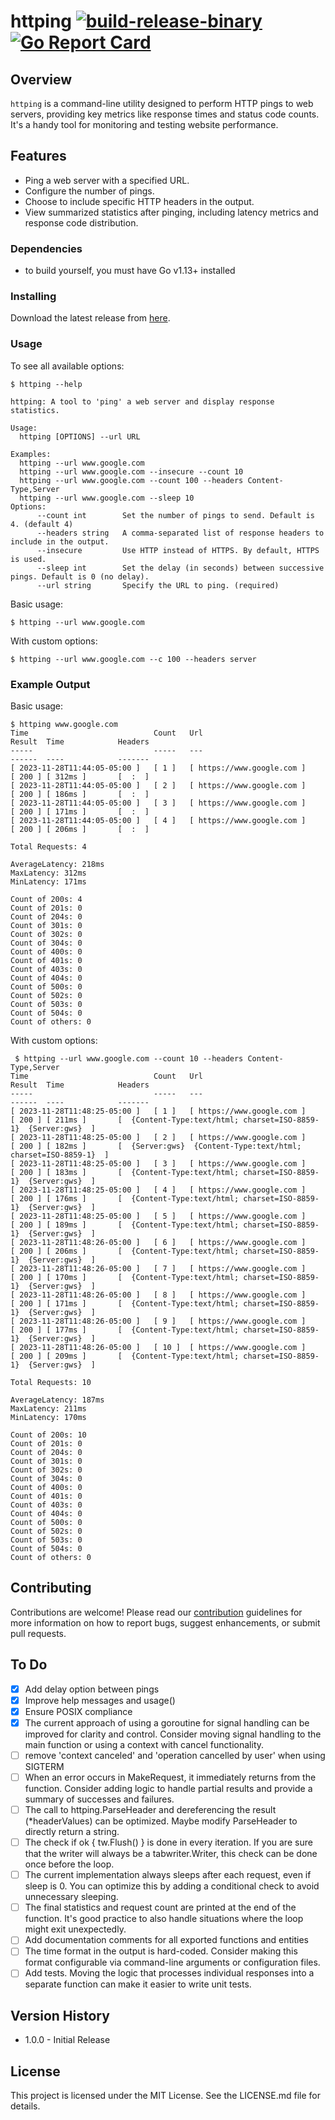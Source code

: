 # httping [![build-release-binary](https://github.com/rnemeth90/httping/actions/workflows/build.yaml/badge.svg)](https://github.com/rnemeth90/httping/actions/workflows/build.yaml) [![Go Report Card](https://goreportcard.com/badge/github.com/rnemeth90/httping)](https://goreportcard.com/report/github.com/rnemeth90/httping)

## Overview
`httping` is a command-line utility designed to perform HTTP pings to web servers, providing key metrics like response times and status code counts. It's a handy tool for monitoring and testing website performance.

## Features
- Ping a web server with a specified URL.
- Configure the number of pings.
- Choose to include specific HTTP headers in the output.
- View summarized statistics after pinging, including latency metrics and response code distribution.

### Dependencies
* to build yourself, you must have Go v1.13+ installed

### Installing
Download the latest release from [here](https://github.com/rnemeth90/httping/releases).

### Usage
To see all available options:
```
$ httping --help

httping: A tool to 'ping' a web server and display response statistics.

Usage:
  httping [OPTIONS] --url URL

Examples:
  httping --url www.google.com
  httping --url www.google.com --insecure --count 10
  httping --url www.google.com --count 100 --headers Content-Type,Server
  httping --url www.google.com --sleep 10
Options:
      --count int        Set the number of pings to send. Default is 4. (default 4)
      --headers string   A comma-separated list of response headers to include in the output.
      --insecure         Use HTTP instead of HTTPS. By default, HTTPS is used.
      --sleep int        Set the delay (in seconds) between successive pings. Default is 0 (no delay).
      --url string       Specify the URL to ping. (required)
```

Basic usage:
```
$ httping --url www.google.com
```

With custom options:
```
$ httping --url www.google.com --c 100 --headers server
```

### Example Output
Basic usage:
```
$ httping www.google.com
Time                            Count   Url                             Result  Time            Headers
-----                           -----   ---                             ------  ----            -------
[ 2023-11-28T11:44:05-05:00 ]   [ 1 ]   [ https://www.google.com ]      [ 200 ] [ 312ms ]       [  :  ]
[ 2023-11-28T11:44:05-05:00 ]   [ 2 ]   [ https://www.google.com ]      [ 200 ] [ 186ms ]       [  :  ]
[ 2023-11-28T11:44:05-05:00 ]   [ 3 ]   [ https://www.google.com ]      [ 200 ] [ 171ms ]       [  :  ]
[ 2023-11-28T11:44:05-05:00 ]   [ 4 ]   [ https://www.google.com ]      [ 200 ] [ 206ms ]       [  :  ]

Total Requests: 4

AverageLatency: 218ms
MaxLatency: 312ms
MinLatency: 171ms

Count of 200s: 4
Count of 201s: 0
Count of 204s: 0
Count of 301s: 0
Count of 302s: 0
Count of 304s: 0
Count of 400s: 0
Count of 401s: 0
Count of 403s: 0
Count of 404s: 0
Count of 500s: 0
Count of 502s: 0
Count of 503s: 0
Count of 504s: 0
Count of others: 0
```

With custom options:
```
 $ httping --url www.google.com --count 10 --headers Content-Type,Server
Time                            Count   Url                             Result  Time            Headers
-----                           -----   ---                             ------  ----            -------
[ 2023-11-28T11:48:25-05:00 ]   [ 1 ]   [ https://www.google.com ]      [ 200 ] [ 211ms ]       [  {Content-Type:text/html; charset=ISO-8859-1}  {Server:gws}  ]
[ 2023-11-28T11:48:25-05:00 ]   [ 2 ]   [ https://www.google.com ]      [ 200 ] [ 182ms ]       [  {Server:gws}  {Content-Type:text/html; charset=ISO-8859-1}  ]
[ 2023-11-28T11:48:25-05:00 ]   [ 3 ]   [ https://www.google.com ]      [ 200 ] [ 183ms ]       [  {Content-Type:text/html; charset=ISO-8859-1}  {Server:gws}  ]
[ 2023-11-28T11:48:25-05:00 ]   [ 4 ]   [ https://www.google.com ]      [ 200 ] [ 176ms ]       [  {Content-Type:text/html; charset=ISO-8859-1}  {Server:gws}  ]
[ 2023-11-28T11:48:25-05:00 ]   [ 5 ]   [ https://www.google.com ]      [ 200 ] [ 189ms ]       [  {Content-Type:text/html; charset=ISO-8859-1}  {Server:gws}  ]
[ 2023-11-28T11:48:26-05:00 ]   [ 6 ]   [ https://www.google.com ]      [ 200 ] [ 206ms ]       [  {Content-Type:text/html; charset=ISO-8859-1}  {Server:gws}  ]
[ 2023-11-28T11:48:26-05:00 ]   [ 7 ]   [ https://www.google.com ]      [ 200 ] [ 170ms ]       [  {Content-Type:text/html; charset=ISO-8859-1}  {Server:gws}  ]
[ 2023-11-28T11:48:26-05:00 ]   [ 8 ]   [ https://www.google.com ]      [ 200 ] [ 171ms ]       [  {Content-Type:text/html; charset=ISO-8859-1}  {Server:gws}  ]
[ 2023-11-28T11:48:26-05:00 ]   [ 9 ]   [ https://www.google.com ]      [ 200 ] [ 177ms ]       [  {Content-Type:text/html; charset=ISO-8859-1}  {Server:gws}  ]
[ 2023-11-28T11:48:26-05:00 ]   [ 10 ]  [ https://www.google.com ]      [ 200 ] [ 209ms ]       [  {Content-Type:text/html; charset=ISO-8859-1}  {Server:gws}  ]

Total Requests: 10

AverageLatency: 187ms
MaxLatency: 211ms
MinLatency: 170ms

Count of 200s: 10
Count of 201s: 0
Count of 204s: 0
Count of 301s: 0
Count of 302s: 0
Count of 304s: 0
Count of 400s: 0
Count of 401s: 0
Count of 403s: 0
Count of 404s: 0
Count of 500s: 0
Count of 502s: 0
Count of 503s: 0
Count of 504s: 0
Count of others: 0
```

## Contributing
Contributions are welcome! Please read our [contribution](CONTRIBUTING.md) guidelines for more information on how to report bugs, suggest enhancements, or submit pull requests.

## To Do
- [x] Add delay option between pings
- [x] Improve help messages and usage()
- [x] Ensure POSIX compliance
- [x] The current approach of using a goroutine for signal handling can be improved for clarity and control. Consider moving signal handling to the main function or using a context with cancel functionality.
- [ ] remove 'context canceled' and 'operation cancelled by user' when using SIGTERM
- [ ] When an error occurs in MakeRequest, it immediately returns from the function. Consider adding logic to handle partial results and provide a summary of successes and failures.
- [ ] The call to httping.ParseHeader and dereferencing the result (*headerValues) can be optimized. Maybe modify ParseHeader to directly return a string.
- [ ] The check if ok { tw.Flush() } is done in every iteration. If you are sure that the writer will always be a tabwriter.Writer, this check can be done once before the loop.
- [ ] The current implementation always sleeps after each request, even if sleep is 0. You can optimize this by adding a conditional check to avoid unnecessary sleeping.
- [ ] The final statistics and request count are printed at the end of the function. It's good practice to also handle situations where the loop might exit unexpectedly.
- [ ] Add documentation comments for all exported functions and entities
- [ ] The time format in the output is hard-coded. Consider making this format configurable via command-line arguments or configuration files.
- [ ] Add tests. Moving the logic that processes individual responses into a separate function can make it easier to write unit tests.

## Version History
* 1.0.0 - Initial Release

## License
This project is licensed under the MIT License. See the LICENSE.md file for details.
